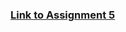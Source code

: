 ### [Link to Assignment 5](https://github.com/CourtneyDegen/datavisualization-fall2021/blob/main/Assignment%205.docx)

